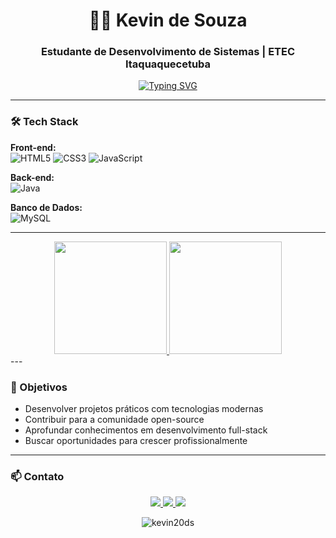 

<h1 align="center">👨‍💻 Kevin de Souza</h1>
<h3 align="center">Estudante de Desenvolvimento de Sistemas | ETEC Itaquaquecetuba</h3>

<p align="center">
  <a href="https://git.io/typing-svg">
    <img src="https://readme-typing-svg.demolab.com?font=Fira+Code&pause=1000&color=38B2AC&center=true&width=435&lines=Sempre+aprendendo+algo+novo" alt="Typing SVG" />
  </a>
</p>

---

### 🛠 Tech Stack

**Front-end:**  
![HTML5](https://img.shields.io/badge/html5-%23E34F26.svg?style=for-the-badge&logo=html5&logoColor=white)
![CSS3](https://img.shields.io/badge/css3-%231572B6.svg?style=for-the-badge&logo=css3&logoColor=white)
![JavaScript](https://img.shields.io/badge/javascript-%23323330.svg?style=for-the-badge&logo=javascript&logoColor=%23F7DF1E)

**Back-end:**  
![Java](https://img.shields.io/badge/java-%23ED8B00.svg?style=for-the-badge&logo=openjdk&logoColor=white)

**Banco de Dados:**  
![MySQL](https://img.shields.io/badge/mysql-%2300f.svg?style=for-the-badge&logo=mysql&logoColor=white)


---
<div align="center">
  <a href="https://github.com/SEU_USER">
    <img height="180em" src="https://github-readme-stats.vercel.app/api?username=kevin20ds&show_icons=true&theme=dark&include_all_commits=true"/>
    <img height="180em" src="https://github-readme-stats.vercel.app/api/top-langs/?username=kevin20ds&layout=compact&langs_count=7&theme=dark"/>
  </a>
</div>
---



### 🌟 Objetivos

- Desenvolver projetos práticos com tecnologias modernas
- Contribuir para a comunidade open-source
- Aprofundar conhecimentos em desenvolvimento full-stack
- Buscar oportunidades para crescer profissionalmente

---

### 📫 Contato

<div align="center"> 
  <a href="https://www.instagram.com/kevin_ds_n/" target="_blank">
    <img src="https://img.shields.io/badge/Instagram-%23E4405F.svg?style=for-the-badge&logo=Instagram&logoColor=white"/>
  </a>
  <a href="kevindsnovais@gmail.com">
    <img src="https://img.shields.io/badge/Gmail-D14836?style=for-the-badge&logo=gmail&logoColor=white"/>
  </a>
  <a href="https://www.linkedin.com/in/Kevin de Souza/" target="_blank">
    <img src="https://img.shields.io/badge/LinkedIn-0077B5?style=for-the-badge&logo=linkedin&logoColor=white"/>
  </a> 
</div>

<p align="center">
  <img src="https://komarev.com/ghpvc/?username=kevin20ds&label=Profile%20views&color=0e75b6&style=flat" alt="kevin20ds" /> 
</p>
